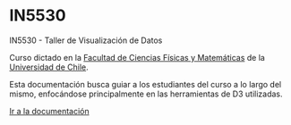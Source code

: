 # IN5530
IN5530 - Taller de Visualización de Datos

Curso dictado en la [Facultad de Ciencias Físicas y Matemáticas](http://ingenieria.uchile.cl/) de la [Universidad de Chile](http://www.uchile.cl/).

Esta documentación busca guiar a los estudiantes del curso a lo largo del mismo, enfocándose principalmente en las herramientas de D3 utilizadas.

[Ir a la documentación](//wiki)
